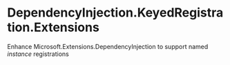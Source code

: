# DependencyInjection.KeyedRegistration.Extensions
Enhance Microsoft.Extensions.DependencyInjection to support named *instance* registrations
